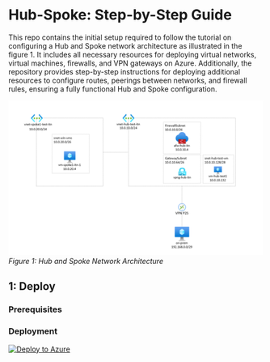 # Hub-Spoke: Step-by-Step Guide
This repo contains the initial setup required to follow the tutorial on configuring a Hub and Spoke network architecture as illustrated in the figure 1. It includes all necessary resources for deploying virtual networks, virtual machines, firewalls, and VPN gateways on Azure. Additionally, the repository provides step-by-step instructions for deploying additional resources to configure routes, peerings between networks, and firewall rules, ensuring a fully functional Hub and Spoke configuration.

![Architecture Diagram](./images/hubspoke.png)
*Figure 1: Hub and Spoke Network Architecture*

## 1: Deploy
### Prerequisites
### Deployment


[![Deploy to Azure](https://aka.ms/deploytoazurebutton)](https://portal.azure.com/#create/Microsoft.Template/uri/https%3A%2F%2Fraw.githubusercontent.com%2FTommaso23%2FHub-Spoke-DeepDive%2Frefs%2Fheads%2Fmaster%2Fazuredeploy.json)